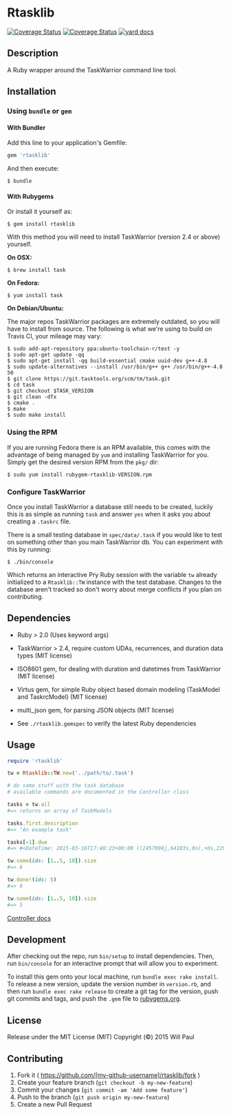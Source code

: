 # Rtasklib

[![Coverage Status](https://travis-ci.org/dropofwill/rtasklib.svg?branch=master)](https://travis-ci.org/dropofwill/rtasklib) [![Coverage Status](https://coveralls.io/repos/dropofwill/rtasklib/badge.svg?branch=master)](https://coveralls.io/r/dropofwill/rtasklib?branch=master) [![yard docs](http://b.repl.ca/v1/yard-docs-blue.png)](http://will-paul.com/rtasklib)


## Description

A Ruby wrapper around the TaskWarrior command line tool.


## Installation

### Using `bundle` or `gem`

#### With Bundler

Add this line to your application's Gemfile:

```ruby
gem 'rtasklib'
```

And then execute:

    $ bundle

#### With Rubygems

Or install it yourself as:

    $ gem install rtasklib

With this method you will need to install TaskWarrior (version 2.4 or above) yourself.

**On OSX:**
    
    $ brew install task

**On Fedora:**

    $ yum install task

**On Debian/Ubuntu:**

The major repos TaskWarrior packages are extremely outdated, so you will have to install from source. The following is what we're using to build on Travis CI, your mileage may vary:

    $ sudo add-apt-repository ppa:ubuntu-toolchain-r/test -y
    $ sudo apt-get update -qq
    $ sudo apt-get install -qq build-essential cmake uuid-dev g++-4.8
    $ sudo update-alternatives --install /usr/bin/g++ g++ /usr/bin/g++-4.8 50
    $ git clone https://git.tasktools.org/scm/tm/task.git
    $ cd task
    $ git checkout $TASK_VERSION
    $ git clean -dfx
    $ cmake .
    $ make
    $ sudo make install

### Using the RPM

If you are running Fedora there is an RPM available, this comes with the advantage of being managed by `yum` and installing TaskWarrior for you. Simply get the desired version RPM from the `pkg/` dir:

    $ sudo yum install rubygem-rtasklib-VERSION.rpm

### Configure TaskWarrior

Once you install TaskWarrior a database still needs to be created, luckily this is as simple as running `task` and answer `yes` when it asks you about creating a `.taskrc` file.

There is a small testing database in `spec/data/.task` if you would like to test on something other than you main TaskWarrior db. You can experiment with this by running:

```
$ ./bin/console
```

Which returns an interactive Pry Ruby session with the variable `tw` already initialized to a `Rtasklib::TW` instance with the test database. Changes to the database aren't tracked so don't worry about merge conflicts if you plan on contributing.


## Dependencies

* Ruby > 2.0 (Uses keyword args)

* TaskWarrior > 2.4, require custom UDAs, recurrences, and duration data types (MIT license)

* ISO8601 gem, for dealing with duration and datetimes from TaskWarrior (MIT license)

* Virtus gem, for simple Ruby object based domain modeling (TaskModel and TaskrcModel) (MIT license)

* multi_json gem, for parsing JSON objects (MIT license)

* See `./rtasklib.gemspec` to verify the latest Ruby dependencies


## Usage

```ruby
require 'rtasklib'

tw = Rtasklib::TW.new('../path/to/.task')

# do some stuff with the task database
# available commands are documented in the Controller class

tasks = tw.all
#=> returns an array of TaskModels

tasks.first.description
#=> "An example task"

tasks[-1].due
#=> #<DateTime: 2015-03-16T17:48:23+00:00 ((2457098j,64103s,0n),+0s,2299161j)>

tw.some(ids: [1..5, 10]).size
#=> 6

tw.done!(ids: 5)
#=> 0

tw.some(ids: [1..5, 10]).size
#=> 5
```

[Controller docs](http://will-paul.com/rtasklib/Rtasklib/Controller.html)


## Development

After checking out the repo, run `bin/setup` to install dependencies. Then, run `bin/console` for an interactive prompt that will allow you to experiment.

To install this gem onto your local machine, run `bundle exec rake install`. To release a new version, update the version number in `version.rb`, and then run `bundle exec rake release` to create a git tag for the version, push git commits and tags, and push the `.gem` file to [rubygems.org](https://rubygems.org).


## License

Release under the MIT License (MIT) Copyright (&copy;) 2015 Will Paul


## Contributing

1. Fork it ( https://github.com/[my-github-username]/rtasklib/fork )
2. Create your feature branch (`git checkout -b my-new-feature`)
3. Commit your changes (`git commit -am 'Add some feature'`)
4. Push to the branch (`git push origin my-new-feature`)
5. Create a new Pull Request
